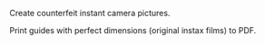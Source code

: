 Create counterfeit instant camera pictures.

Print guides with perfect dimensions (original instax films) to PDF.
